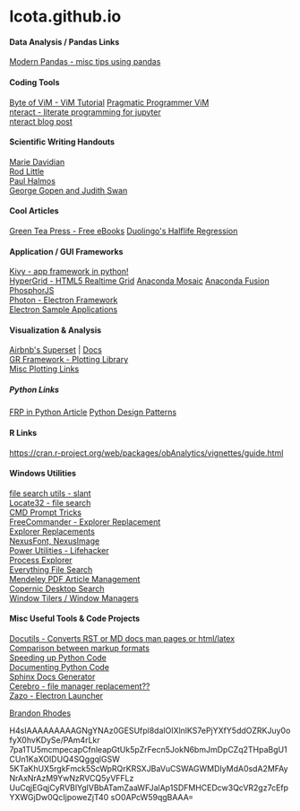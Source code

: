 lcota.github.io
===============

#### Data Analysis / Pandas Links  
[Modern Pandas - misc tips using pandas](http://tomaugspurger.github.io/modern-6-visualization.html)  


#### Coding Tools  
[Byte of ViM - ViM Tutorial](https://vim.swaroopch.com/)
[Pragmatic Programmer ViM](https://pragprog.com/book/dnvim2/practical-vim-second-edition)  
[nteract - literate programming for jupyter](https://github.com/nteract/nteract)  
[nteract blog post](https://medium.com/nteract/nteract-revolutionizing-the-notebook-experience-d106ca5d2c38#.hwbfoxdma  )

#### Scientific Writing Handouts
[Marie Davidian](http://www4.stat.ncsu.edu/~davidian/st810a/written_handout.pdf)  
[Rod Little](http://sitemaker.umich.edu/rlittle/files/styletips.pdf)  
[Paul Halmos](http://www.matem.unam.mx/ernesto/LIBROS/Halmos-How-To-Write%20Mathematics.pdf)  
[George Gopen and Judith Swan](http://engineering.missouri.edu/civil/files/science-of-writing.pdf)  

#### Cool Articles
[Green Tea Press - Free eBooks](http://greenteapress.com/wp/)
[Duolingo's Halflife Regression](http://making.duolingo.com/how-we-learn-how-you-learn)  


#### Application / GUI Frameworks  
[Kivy - app framework in python!](https://github.com/kivy-garden)  
[HyperGrid - HTML5 Realtime Grid](https://github.com/openfin/fin-hypergrid)
[Anaconda Mosaic](https://docs.continuum.io/anaconda/mosaic/)
[Anaconda Fusion](https://docs.continuum.io/anaconda/fusion/#how-to-get-fusion)
[PhosphorJS](https://phosphorjs.github.io/)  
[Photon - Electron Framework](https://github.com/connors/photon)  
[Electron Sample Applications](https://electron.atom.io/apps/)  


#### Visualization & Analysis
[Airbnb's Superset](https://github.com/airbnb/superset) | [Docs](http://airbnb.io/superset/)  
[GR Framework - Plotting Library](http://gr-framework.org/)  
[Misc Plotting Links](https://wiki.python.org/moin/NumericAndScientific/Plotting)  


##### Python Links  
[FRP in Python Article](https://jakubturek.com/functional-reactive-programming-in-python/)
[Python Design Patterns](https://www.toptal.com/python/python-design-patterns)  

#### R Links  
https://cran.r-project.org/web/packages/obAnalytics/vignettes/guide.html


#### Windows Utilities
[file search utils - slant](https://www.slant.co/topics/4033/~windows-tools-for-finding-files)  
[Locate32 - file search](http://locate32.cogit.net/)  
[CMD Prompt Tricks](http://www.articpost.com/unknown-command-prompt-tricks/)  
[FreeCommander - Explorer Replacement](http://freecommander.com/en/summary/)  
[Explorer Replacements](https://www.slant.co/topics/2404/~file-managers-for-windows?)  
[NexusFont, NexusImage](http://www.xiles.net/)  
[Power Utilities - Lifehacker](http://lifehacker.com/287966/power-replacements-for-built-in-windows-utilities)  
[Process Explorer](https://technet.microsoft.com/en-us/sysinternals/bb896653.aspx)  
[Everything File Search](http://www.voidtools.com/)  
[Mendeley PDF Article Management](https://www.mendeley.com/)  
[Copernic Desktop Search](http://www.copernic.com/en/products/desktop-search/home/index.html)  
[Window Tilers / Window Managers](https://www.slant.co/topics/1249/~window-managers-for-windows)  


#### Misc Useful Tools & Code Projects
[Docutils - Converts RST or MD docs man pages or html/latex](http://docutils.sourceforge.net/index.html)  
[Comparison between markup formats](http://hyperpolyglot.org/lightweight-markup)  
[Speeding up Python Code](https://www.ibm.com/developerworks/community/blogs/jfp/entry/Python_Meets_Julia_Micro_Performance?lang=en)  
[Documenting Python Code](https://docs.python.org/devguide/documenting.html)  
[Sphinx Docs Generator](http://www.sphinx-doc.org/en/stable/contents.html)  
[Cerebro - file manager replacement??](https://cerebroapp.com/)  
[Zazo - Electron Launcher](http://zazuapp.org/)  

[Brandon Rhodes](http://rhodesmill.org/brandon/)  

H4sIAAAAAAAAAGNgYNAz0GESUfpl8dalOIXlnlKS7ePjYXfY5ddOZRKJuy0ofyX0hvKDySe/PAm4rLkr
7pa1TU5mcmpecapCfnleapGtUk5pZrFecn5JokN6bmJmDpCZq2THpaBgU1CUn1KaXOIDUQ4SQggqlGSW
5KTaKhUX5rgkFmck5ScWpRQrKRSXJBaVuCSWAGWMDIyMdA0sdA2MFAyNrAxNrAzM9YwNzRVCQ5yVFFLz
UuCqjEGqjCyRVBlYglVBbATamZaaWFJalAp1SDFMHCEDcw3QcVR2gz7cEfpYXWGjDw0QcIjpoweZjT40
sO0APcW59qgBAAA=


